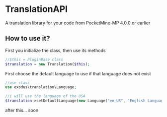 # TranslationAPI
A translation library for your code from PocketMine-MP 4.0.0 or earlier
## How to use it?
First you initialize the class, then use its methods
```php
//$this = PluginBase class
$translation = new Translation($this);
```
First choose the default language to use if that language does not exist
```php
//use class
use exodus\translation\Language;

//i will use the language of the USA
$translation->setDefaultLanguage(new Language("en_US", "English Language", ["welcome-message" => "%username% joined!!"]));
```
after this... soon